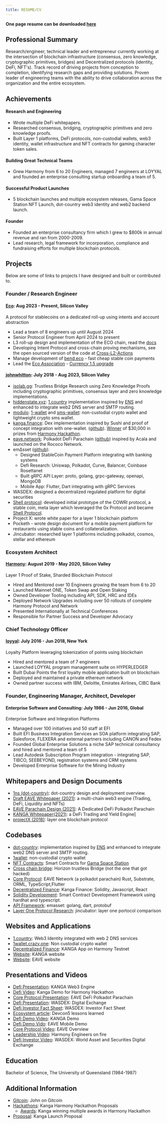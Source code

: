 ```yaml
---
title: RESUME/CV
---
```


**One page resume can be downloaded [here](../assets/images/john.pdf)**

## Professional Summary

Research/engineer, technical leader and entrepreneur currently working at the intersection of blockchain infrastructure (consensus, zero knowledge, cryptographic primitives, bridges) and Decentralized protocols (identity, DeFi, NFT's). Track record of driving projects from conception to completion, identifying research gaps and providing solutions. Proven leader of engineering teams with the ability to drive collaboration across the organization and the entire ecosystem.

## Achievements

#### Research and Engineering

- Wrote multiple DeFi whitepapers.
- Researched consensus, bridging, cryptographic primitives and zero knowledge proofs.
- Built Layer 1 platforms, DeFi protocols, non-custodial wallets, web3 identity, wallet infrastructure and NFT contracts for gaming character token sales.

#### Building Great Technical Teams

- Grew Harmony from 6 to 20 Engineers, managed 7 engineers at LOYYAL and founded an enterprise consulting startup onboarding a team of 5.

#### Successful Product Launches

- 5 blockchain launches and multiple ecosystem releases, Gama Space Station NFT Launch, dot-country web3 identity and web2 backend launch.

#### Founder

- Founded an enterprise consultancy firm which I grew to $800k in annual revenue and ran from 2000-2009.
- Lead research, legal framework for incorporation, compliance and fundraising efforts for multiple blockchain protocols.

## Projects

Below are some of links to projects I have designed and built or contributed to.

### Founder / Research Engineer

#### [Eco](https://eco.com): Aug 2023 - Present, Silicon Valley

A protocol for stablecoins on a dedicated roll-up using intents and account abstraction

- Lead a team of 8 engineers up until August 2024
- Senior Protocol Engineer from April 2024 to present
- L3 roll-up design and implementation of the ECO chain, read the [docs](https://docs.eco.com/)
- Developing Intent Protocol and cross-chain proving mechanisms, see the open sourced version of the code at [Cross-L2-Actions](https://github.com/ecoinc/Cross-L2-Actions)
- Manage development of [bend.eco](https://bend.eco) - fast cheap stable coin payments
- Lead the [Eco Association](https://github.com/eco-association) - [Currency 1.5 upgrade](https://github.com/eco-association/currency-1.5)

#### [johnwhitton](https://johnwhitton.com): July 2018 - Aug 2023, Silicon Valley

- [isolab.gg](https://github.com/isolab-gg/isolab.gg): Trustless Bridge Research using Zero Knowledge Proofs including cryptographic primitives, consensus layer and zero knowledge implementations.
- [hiddenstate.xyz](https://hiddenstate.xyz/): [1.country](https://github.com/harmony-one/1ns-docs) implementation inspired by [ENS](https://ens.domains/) and enhanced to integrate web2 DNS server and SMTP routing.
- [modulo](https://modulo.so/): [1-wallet](https://github.com/polymorpher/one-wallet) and [sms-wallet](https://github.com/polymorpher/sms-wallet): non-custodial crypto wallet and lightweight crypto sms wallet.
- [kanga.finance](https://kanga.finance/): Dex implementation inspired by Sushi and proof of concept integration with one-wallet. ([github](https://github.com/kangafinance)). [Winner](https://docs.google.com/presentation/d/1ZGrbKSaAdtzvMzVh0EVFBfUvA4SqiAeYVXGhJN7Orbs/edit#slide=id.g48989ac23a_0_0) of $30,000 in prizes from [Harmony Hackathon](https://bounties.gitcoin.co/hackathon/harmony-defi/onboard).
- [eave.network](https://eave.network/): Polkadot DeFi Parachain ([github](https://github.com/EaveNetwork)) inspired by Acala and launched on the Rococo Network.
- em∆sset ([github](https://github.com/emasset)):
  - Designed StableCoin Payment Platform integrating with banking systems
  - Defi Research: Uniswap, Polkadot, Curve, Balancer, Coinbase Rosettanet
  - Built gRPC API Layer: proto, golang, grpc-gateway, openapi, MongoDB
  - Mobile App: Flutter, Dart integrating with gRPC Services
- WASDEX: designed a decentralized regulated platform for digital securities
- [Shell protocol](https://shellprotocol.io/): developed initial prototype of the COWRI protocol, a stable coin, meta layer which leveraged the 0x Protocol and became [Shell Protocol](https://shellprotocol.io/).
- Project X: wrote white paper for a layer 1 blockchain platform
- Pocketh - wrote design document for a mobile payment platform for restaurants using stable coins and collateralization.
- Jincubator: researched layer 1 platforms including polkadot, cosmos, stellar and ethereum

### Ecosystem Architect

#### [Harmony](https://www.harmony.one/): August 2019 - May 2020, Silicon Valley

Layer 1 Proof of Stake, Sharded Blockchain Protocol

- Hired and Mentored over 10 Engineers growing the team from 6 to 20
- Launched Mainnet ONE, Token Swap and Open Staking
- Owned Developer Tooling including API, SDK, HRC and IDEs
- Deployed Network Upgrades including over 50 rollouts of complete Harmony Protocol and Network
- Presented Internationally at Technical Conferences
- Responsible for Partner Success and Developer Advocacy

### Chief Technology Officer

#### [loyyal](https://loyyal.com/): July 2016 - Jun 2018, New York

Loyalty Platform leveraging tokenization of points using blockchain

- Hired and mentored a team of 7 engineers
- Launched LOYYAL program management suite on HYPERLEDGER
- Built Dubai Points the first loyalty mobile application built on blockchain
- Deployed and maintained a private ethereum network
- Owned partner success with IBM, Deloitte, Emirates Airlines, CIBC Bank

### Founder, Engineering Manager, Architect, Developer

#### Enterprise Software and Consulting: July 1986 - Jun 2016, Global

Enterprise Software and Integration Platforms

- Managed over 100 initiatives and 50 staff at EFI
- Built EFI Business Integration Services an SOA platform integrating SAP, Salesforce, FLEXERA and external partners including CANON and Fedex
- Founded Global Enterprise Solutions a niche SAP technical consultancy and hired and mentored a team of 5
- Lead Autodesk Subscription Program integration - integrating SAP, TIBCO, SEEBEYOND, registration systems and CRM systems
- Developed Enterprise Software for the Mining Industry

## Whitepapers and Design Documents

- [1ns (dot-country)](https://github.com/harmony-one/1ns-docs): dot-country design and deployment overview.
- [Draft EAVE Whitepaper (2021)](./../assets/images/DraftEAVEWhitepaper.pdf): a multi-chain web3 engine (Trading, DeFi, Liquidity and NFTs)
- [EAVE Parachain Design (2021)](./../assets/images/EAVEParachainDesign.pdf): A Dedicated DeFi Polkadot Parachain
- [KANGA Whitepaper(2021)](./../assets/images/KANGAWhitepaper.pdf): a DeFi Trading and Yield Engine]
- [projectX (2018)](./../assets/images/projectX.pdf): layer one blockchain protocol

## Codebases

- [dot-country](https://github.com/jw-1ns): implementation inspired by [ENS](https://ens.domains/) and enhanced to integrate web2 DNS server and SMTP routing.
- [1wallet](https://github.com/polymorpher/one-wallet/tree/master/code/test): non-custodial crypto wallet
- [NFT Contracts](https://github.com/gamaspacestation/contracts): Smart Contracts for [Gama Space Station](https://opensea.io/collection/gamaspacestation)
- [Cross chain bridge](https://github.com/johnwhitton/horizon/tree/refactorV2/docs): Horizon trustless Bridge (not the one that got hacked)
- [Core Protocol](https://github.com/EaveNetwork): EAVE Network (a polkadot parachain) Rust, Substrate, ORML, TypeScript,Flutter
- [Decentralized Finance](https://github.com/kangafinance): Kanga Finance: Solidity, Javascript, React
- [Solidity Development](https://github.com/johnwhitton/bc_template): Smart Contract Development Framework using hardhat and typescript.
- [API Framework](https://github.com/emasset): emasset: golang, dart, protobuf
- [Layer One Protocol Research](https://github.com/johnwhitton/blockchain-eval/blob/master/substrate.md): jincubator: layer one portocol comparison

## Websites and Applications

- [1.country](https://1.country/): Web3 Identity integrated with web 2 DNS services
- [1wallet.crazy.one](https://1wallet.crazy.one/create): Non custodial crypto wallet
- [Decentralized Finance](https://demo.kanga.finance): KANGA App on Harmony Testnet
- [Website](https://kanga.finance): KANGA website
- [Website](https://eave.network): EAVE website

## Presentations and Videos

- [Defi Presentation](https://deck.kanga.finance): KANGA Web3 Engine
- [Defi Video](https://www.youtube.com/3wxAbe0GzA0): Kanga Demo for Harmony Hackathon
- [Core Protocol Presentation](/../assets/images/EAVEOverview.pdf): EAVE DeFi Polkadot Parachain
- [Defi Presentation](/../assets/images/WASDEXOverview.pd): WASDEX: Digital Exchange
- [Defi Investor Fact Sheet](/../assets/images/wasdex.pdf): WASDEX: Investor Fact Sheet
- [Ecosystem article](https://medium.com/harmony-one/devcon-4ee34426530c): Devcon5 lessons learned
- [Defi Demo Video](https://youtube.kanga.finance): KANGA Demo
- [Defi Demo Vido](https://youtu.be/vk0e6s_2H0w): EAVE Mobile Demo
- [Core Protocol Video](https://youtu.be/HFo6c32qoyI): EAVE Overview
- [Leadership Video](https://youtu.be/easABjC4gIY): Harmony Engineers on fire
- [Defi Investor Video](https://youtu.be/iB1wWl5vWTk): WASDEX: World Asset and Securities Digital Exchange

## Education

Bachelor of Science, The University of Queensland (1984-1987)

## Additional Information

- [Gitcoin](https://gitcoin.co/johnwhitton): John on Gitcoin
- [Hackathons](https://gitcoin.co/johnwhitton/hackathons): Kanga Harmony Hackathon Proposals
  - [Awards](https://docs.google.com/presentation/d/1ZGrbKSaAdtzvMzVh0EVFBfUvA4SqiAeYVXGhJN7Orbs/edit?usp=sharing): Kanga winning multiple awards in Harmony Hackathon
- [Proposal](https://talk.harmony.one/t/kanga-launch-proposal/8283): Kanga Launch Proposal
